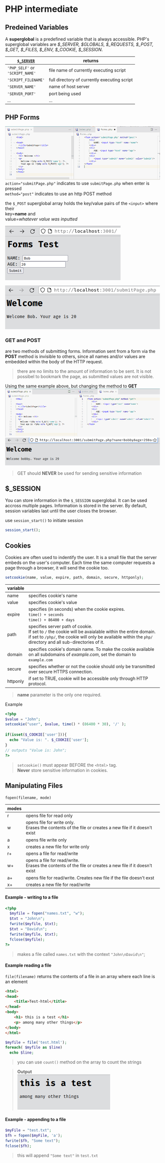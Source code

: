 # PHP intermediate
## Predeined Variables
A **superglobal** is a predefined variable that is always accessible.
PHP's superglobal variables are *$_SERVER, $GLOBALS, $_REQUESTS, $_POST, $_GET, $_FILES, $_ENV, $_COOKIE, $_SESSION*.


|[`$_SERVER`](https://www.w3schools.com/php/php_superglobals_server.asp)|returns|
|-|-|
|`'PHP_SELF'` or<br>`'SCRIPT_NAME'`|file name of currently executing script|
|`'SCRIPT_FILENAME'`|full directory of currently executing script|
|`'SERVER_NAME'`|name of host server|
|`'SERVER_PORT'`|port being used|
|...|...|

## PHP Forms
![php forms](.imgs/phpforms1.png)
`action="submitPage.php"` indicates to use `submitPage.php` when enter is pressed<br>
`method="post"` indicates to use an http POST method

the `$_POST` superglobal array holds the key/value pairs of the `<input>` where their<br>key=**name** and<br> value=*whatever value was inputted*

![php form](.imgs/phpforms1-form.png)

![php formsubmit](.imgs/phpforms1-formsubmit.png)

### GET and POST
are two methods of submitting forms.
Information sent from a form via the **POST** method is invisible to others, since all names and/or values are embedded within the body of the HTTP request.

> there are no limits to the amount of information to be sent.
> It is not possibel to bookmark the page, as submitted values are not visible.

Using the same example above, but changing the method to **GET**
![formGet](.imgs/phpforms1-formGET.png)
![formGetRes](.imgs/phpforms1-formGETRes.png)

> GET should **NEVER** be used for sending sensitive information

## $_SESSION

You can store information in the `$_SESSION` superglobal. It can be used accross multiple pages. Information is stored in the server. By default, session variables last until the user closes the browser. 

use `session_start()` to initiate session
```php
session_start();
```

## Cookies
Cookies are often used to indentify the user. It is a small file that the server embeds on the user's computer. Each time the same computer requests a page through a browser, it will send the cookie too.

```php
setcookie(name, value, expire, path, domain, secure, httponly);
```

|variable||
|-|-|
|name|specifies cookie's name|
|value|specifies cookie's value|
|expire|specifies (in seconds) when the cookie expires.<br>`time() + seconds`<br>`time() + 86400 + days`|
|path|specifies server path of cookie.<br> If set to `/` the cookie will be avaialable within the entire domain.<br> if set to `/php/`, the cookie will only be available within the `php/` directory and all sub-directories of it.|
|domain|specifies cookie's domain name. To make the cookie available on all subdomains of *example.com*, set the domain to `example.com`|
|secure|specifies whether or not the cookie should only be transmitted over secure HTTPS connection.|
|httponly|if set to TRUE, cookie will be accessible only through HTTP protocol.|

> **name** parameter is the only one required.


Example
```php
<?php
$value = "John";
setcookie("user", $value, time() * (86400 * 30), '/' );

if(isset($_COOKIE['user'])){
  echo "Value is: ". $_COOKIE['user'];
}
// outputs "Value is: John";
?>
```
> `setcookie()` must appear BEFORE the `<html>` tag.<br>**Never** store sensitive information in cookies.

## Manipulating Files
`fopen(filename, mode)`

|modes||
|-|-|
|r|opens file for read only|
|w|opens file for write only.<br> Erases the contents of the file or creates a new file if it doesn't exist|
|a|opens file write only|
|x|creates a new file for write only|
|r+|opens a file for read/write|
|w+|opens a file for read/write.<br>Erases the contents of the file or creates a new file if it doesn't exist|
|a+|opens file for read/write. Creates new file if the file doesn't exst|
|x+|creates a new file for read/write|

#### Example - writing to a file
```php
<?php
  $myfile = fopen("names.txt", "w");
  $txt = "John\n";
  fwrite($myfile, $txt);
  $txt = "David\n";
  fwrite($myfile, $txt);
  fclose($myfile);
?>
```

> makes a file called `names.txt` with the context `"John\nDavid\n"`;

#### Example reading a file
`file(filename)` returns the contents of a file in an array where each line is an element
```html
<html>
<head>
    <title>Test-html</title>
</head>
<body>
    <h1> this is a test </h1>
    <p> among many other things</p>
</body>
</html>
```

```php
$myfile = file('test.html');
foreach( $myfile as $line) 
  echo $line;
```
> you can use `count()` method on the array to count the strings

> **Output**<br>![file read res](.imgs/filereadtest.png)

#### Example - appending to a file
```php
$myFile = "test.txt";
$fh = fopen($myFile, 'a');
fwrite($fh, "Some text");
fclose($fh);
```
> this will append `"Some text"` in `test.txt`


